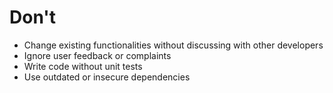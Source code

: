 # Don't

- Change existing functionalities without discussing with other developers
- Ignore user feedback or complaints
- Write code without unit tests
- Use outdated or insecure dependencies
